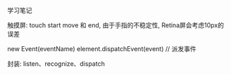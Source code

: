 学习笔记

触摸屏: touch start move 和 end, 由于手指的不稳定性, Retina屏会考虑10px的误差

new Event(eventName)
element.dispatchEvent(event) // 派发事件

封装: listen、recognize、dispatch